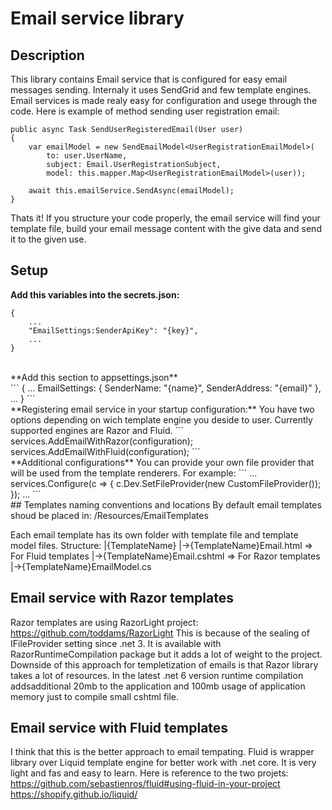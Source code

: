 ﻿# Email service library

## Description
This library contains Email service that is configured for easy email messages sending.
Internaly it uses SendGrid and few template engines. Email services is made realy easy
for configuration and usege through the code. Here is example of method sending user 
registration email: 
```
public async Task SendUserRegisteredEmail(User user)
{
    var emailModel = new SendEmailModel<UserRegistrationEmailModel>(
        to: user.UserName,
        subject: Email.UserRegistrationSubject,
        model: this.mapper.Map<UserRegistrationEmailModel>(user));

    await this.emailService.SendAsync(emailModel);
}
```
Thats it! If you structure your code properly, the email service will find your template 
file, build your email message content with the give data and send it to the given use. 
<br>
## Setup
**Add this variables into the secrets.json:**<br>
```
{
	...
	"EmailSettings:SenderApiKey": "{key}",
	...
}
```
<br>
**Add this section to appsettings.json**<br>
```
{
	...
	EmailSettings: {
		SenderName: "{name}",
		SenderAddress: "{email}"
	},
	...
}
```
<br>
**Registering email service in your startup configuration:**
You have two options depending on wich template engine you 
deside to user. Currently supported engines are Razor and Fluid.
```
services.AddEmailWithRazor(configuration);  
services.AddEmailWithFluid(configuration);
```
<br>
**Additional configurations**
You can provide your own file provider that will be used from
the template renderers. For example:
```
...
services.Configure<EmailSettings>(c =>
{
    c.Dev.SetFileProvider(new CustomFileProvider());
});
...
```
<br>
## Templates naming conventions and locations
By default email templates shoud be placed in:
/Resources/EmailTemplates

Each email template has its own folder with template
file and template model files. Structure:
|{TemplateName}
|->{TemplateName}Email.html  => For Fluid templates
|->{TemplateName}Email.cshtml => For Razor templates
|->{TemplateName}EmailModel.cs
<br>
## Email service with Razor templates
Razor templates are using RazorLight project: https://github.com/toddams/RazorLight
This is because of the sealing of IFileProvider setting since .net 3.
It is available with RazorRuntimeCompilation package but it adds a lot of weight to the project.
Downside of this approach for templetization of emails is that Razor library takes a lot of 
resources. In the latest .net 6 version runtime compilation addsadditional 20mb to the 
application and 100mb usage of application memory just to compile small cshtml file. 
<br>
## Email service with Fluid templates
I think that this is the better approach to email tempating. Fluid is wrapper library
over Liquid template engine for better work with .net core. It is very light and fas 
and easy to learn. Here is reference to the two projets:
https://github.com/sebastienros/fluid#using-fluid-in-your-project
https://shopify.github.io/liquid/
